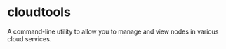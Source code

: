 # cloudtools
A command-line utility to allow you to manage and view nodes in various cloud services.
